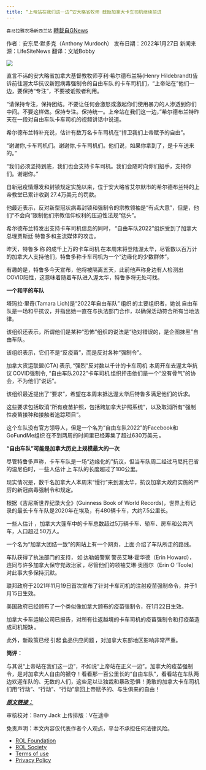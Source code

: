 ```yaml
---
title: “上帝站在我们这一边”安大略省牧师 鼓励加拿大卡车司机继续前进
---
```

`喜马拉雅农场新西兰站` [轉載自GNews](https://gnews.org/zh-hans/1928097/)

作者：安东尼·默多克（Anthony Murdoch）
发布日期：2022年1月27日
新闻来源：LifeSiteNews
翻译：文虓Bobby



![](https://assets.gnews.org/wp-content/uploads/2022/01/Henry-Hildebrandt-scaled-1.jpg)



直言不讳的安大略省加拿大基督教牧师亨利·希尔德布兰特(Henry Hildebrandt)告诉前往渥太华抗议新冠病毒强制令的自由车队 的卡车司机们，“上帝站在”他们一边，要保持“专注”，不要被诋毁者利用。

“请保持专注，保持团结。不要让任何会激怒或激起你们使用暴力的人渗透到你们中间。不要这样做。保持专注。保持统一。上帝站在我们这一边，”希尔德布兰特昨天在一段对自由车队卡车司机的视频讲话中说道。

希尔德布兰特补充说，估计有数万名卡车司机在“捍卫我们上帝赋予的自由”。

“谢谢你,卡车司机们。谢谢你,卡车司机们。他们说，如果你拿到了，是卡车送来的。”

“我们必须坚持到底，我们也会支持卡车司机。我们会随时向你们招手，支持你们。谢谢你。”

自新冠疫情爆发和封锁规定实施以来，位于安大略省艾尔默市的希尔德布兰特的上帝教堂已累计收到 27.4万美元 的罚款。

他最近表示，反对新型冠状病毒封锁和强制令的宗教领袖是“有点大意”，但是，他们“不会向”限制他们宗教信仰权利的压迫性法规“低头”。

希尔德布兰特发出支持卡车司机信息的同时， “自由车队2022”组织受到了加拿大总理贾斯廷·特鲁多和主流媒体的攻击。

昨天，特鲁多 称 的成千上万的卡车司机 在本周末将登陆渥太华，尽管数以百万计的加拿大人支持他们，特鲁多称卡车司机为一个“边缘化的少数群体”。

有趣的是，特鲁多今天宣布，他将被隔离五天，此前他声称身边有人检测出COVID阳性，这意味着随着车队进入渥太华，特鲁多将无处可找。

**一个和平的车队**

塔玛拉·里奇(Tamara Lich)是“2022年自由车队” 组织 的主要组织者，她说 自由车队是一场和平抗议，并指出她一直在与执法部门合作，以确保活动符合所有当地法律。

该组织还表示，所谓他们是某种“恐怖”组织的说法是“绝对错误的，是企图抹黑”自由车队。

该组织表示，它们不是“反疫苗”，而是反对各种“强制令”。

加拿大货运联盟(CTA) 表示, “强烈”反对数以千计的卡车司机  本周开车去渥太华抗议 COVID强制令, “自由车队2022”卡车司机 组织抨击他们是一个“没有骨气”的协会，不为他们“说话”。

该组织最近提出了“要求”，希望在本周末抵达渥太华后特鲁多满足他们的诉求。

这些要求包括取消“所有疫苗护照，包括跨加拿大护照系统”，以及取消所有“强制性疫苗接种和接触者追踪项目”。

这个车队没有官方领导人，但是一个名为“自由车队2022”的Facebook和GoFundMe组织 在不到两周的时间里已经筹集了超过630万美元 。

**“自由车队”可能是加拿大历史上规模最大的一次**

尽管特鲁多声称，卡车车队是一场“边缘化的”抗议，但当车队周二经过马尼托巴省的温尼伯时，一些人估计 上 车队的长度超过了100公里。

现实情况是，数千名加拿大人本周末“慢行”来到渥太华，抗议加拿大政府实施的严厉的新冠病毒强制令和规定。

根据《吉尼斯世界纪录大全》(Guinness Book of World Records)，世界上有记录的最长卡车车队是2020年在埃及，有480辆卡车，大约7.5公里长。

一些人估计 ，加拿大大篷车中的卡车总数超过5万辆卡车、轿车、房车和公共汽车，人口超过 50万人。

一个名为“加拿大团结一致”的网站上有一个网页，上面 介绍了车队所走的路线。

车队获得了执法部门的支持， 如 达勒姆警察 警员艾琳·霍华德（Erin Howard），连同与许多加拿大保守党政治家 ，尽管他们的领袖艾琳·奥图尔（Erin O ‘Toole）对此事大多保持沉默。

联邦政府于2021年11月19日首次宣布了针对卡车司机的注射疫苗强制命令，并于1月15日生效。

美国政府已经颁布了一个类似像加拿大颁布的疫苗强制令，在1月22日生效。

加拿大卡车运输公司已报告，对所有往返越境的卡车司机的疫苗强制令和打疫苗造成司机短缺 。

此外，新政策已经 引起 食品供应问题 ，对加拿大东部地区影响非常严重。

**简评：**

与其说“上帝站在我们这一边”，不如说“上帝站在正义一边”。加拿大的疫苗强制令，是对加拿大人自由的褫夺！看看那一百公里长的“自由车队”，看看站在车队两边欢迎车队的、无数的人们，这些足以让独裁和暴政恐惧！勇敢的加拿大卡车司机们用“行动”、“行动”、“行动”拿回上帝赋予的、与生俱来的自由！

***[原文链接：](https://www.lifesitenews.com/news/god-is-on-our-side-ontario-pastor-encourages-canadian-truckers-in-freedom-convoy-to-keep-going/?utm_source=top_news&amp;utm_campaign=usa)***

审核校对：Barry Jack
上传排版：V在途中

 

免责声明：本文内容仅代表作者个人观点，平台不承担任何法律风险。

- [ROL Foundation](https://rolfoundation.org/)
- [ROL Society](https://rolsociety.org/)
- [Terms of use](https://gnews.org/terms-of-use-3/)
- [Privacy Policy](https://gnews.org/privacy-policy/)
